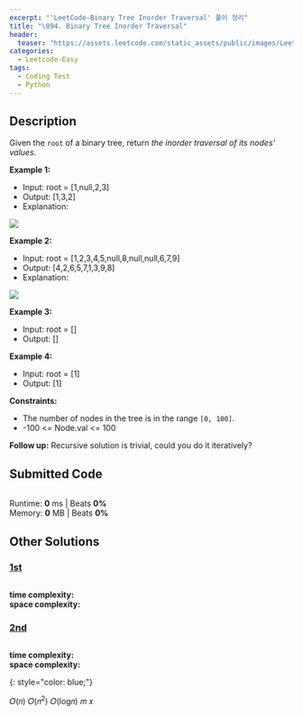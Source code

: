 ```yaml
---
excerpt: "'LeetCode-Binary Tree Inorder Traversal' 풀이 정리"
title: "\094. Binary Tree Inorder Traversal"
header:
  teaser: "https://assets.leetcode.com/static_assets/public/images/LeetCode_Sharing.png"
categories:
  - Leetcode-Easy
tags:
  - Coding Test
  - Python
---
```


## <i class="fa-solid fa-file-lines"></i> Description

Given the `root` of a binary tree, return *the inorder traversal of its nodes' values*.

**Example 1:**

- Input: root = [1,null,2,3]
- Output: [1,3,2]
- Explanation:

![](https://assets.leetcode.com/uploads/2024/08/29/screenshot-2024-08-29-202743.png)

**Example 2:**

- Input: root = [1,2,3,4,5,null,8,null,null,6,7,9]
- Output: [4,2,6,5,7,1,3,9,8]
- Explanation:

![](https://assets.leetcode.com/uploads/2024/08/29/tree_2.png)

**Example 3:**

- Input: root = []
- Output: []

**Example 4:**

- Input: root = [1]
- Output: [1]

**Constraints:**

- The number of nodes in the tree is in the range `[0, 100]`.
- -100 <= Node.val <= 100

**Follow up:** Recursive solution is trivial, could you do it iteratively?

## <i class="fa-solid fa-cloud-arrow-up"></i> Submitted Code

```python

```
<i class="fa-solid fa-clock"></i> Runtime: **0** ms \| Beats **0%**    
<i class="fa-solid fa-memory"></i> Memory: **0** MB \| Beats **0%**


## <i class="fa-solid fa-flask"></i> Other Solutions

### <a href="" target="_blank">1st</a>

```python

```
<i class="fa-solid fa-clock"></i> **time complexity:**     
<i class="fa-solid fa-memory"></i> **space complexity:**            

### <a href="" target="_blank">2nd</a>

```python

```
<i class="fa-solid fa-clock"></i> **time complexity:**             
<i class="fa-solid fa-memory"></i> **space complexity:**     



{: style="color: blue;"}

𝑂(𝑛)
𝑂(𝑛<sup>2</sup>)
𝑂(log𝑛)
𝑚
𝑥